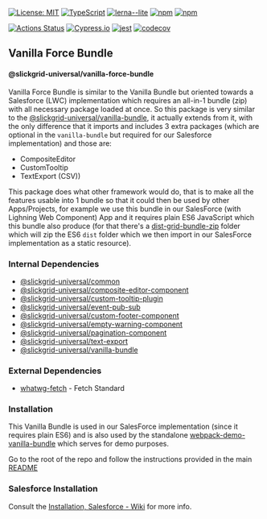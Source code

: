 [![License: MIT](https://img.shields.io/badge/License-MIT-yellow.svg)](https://opensource.org/licenses/MIT)
[![TypeScript](https://img.shields.io/badge/%3C%2F%3E-TypeScript-%230074c1.svg)](http://www.typescriptlang.org/)
[![lerna--lite](https://img.shields.io/badge/maintained%20with-lerna--lite-e137ff)](https://github.com/ghiscoding/lerna-lite)
[![npm](https://img.shields.io/npm/v/@slickgrid-universal/vanilla-force-bundle.svg)](https://www.npmjs.com/package/@slickgrid-universal/vanilla-force-bundle)
[![npm](https://img.shields.io/npm/dy/@slickgrid-universal/vanilla-force-bundle)](https://www.npmjs.com/package/@slickgrid-universal/vanilla-force-bundle)

[![Actions Status](https://github.com/ghiscoding/slickgrid-universal/workflows/CI%20Build/badge.svg)](https://github.com/ghiscoding/slickgrid-universal/actions)
[![Cypress.io](https://img.shields.io/badge/tested%20with-Cypress-04C38E.svg)](https://www.cypress.io/)
[![jest](https://jestjs.io/img/jest-badge.svg)](https://github.com/facebook/jest)
[![codecov](https://codecov.io/gh/ghiscoding/slickgrid-universal/branch/master/graph/badge.svg)](https://codecov.io/gh/ghiscoding/slickgrid-universal)

## Vanilla Force Bundle
#### @slickgrid-universal/vanilla-force-bundle

Vanilla Force Bundle is similar to the Vanilla Bundle but oriented towards a Salesforce (LWC) implementation which requires an all-in-1 bundle (zip) with all necessary package loaded at once. So this package is very similar to the [@slickgrid-universal/vanilla-bundle](https://github.com/ghiscoding/slickgrid-universal/tree/master/packages/vanilla-bundle), it actually extends from it, with the only difference that it imports and includes 3 extra packages (which are optional in the `vanilla-bundle` but required for our Salesforce implementation) and those are:
- CompositeEditor
- CustomTooltip
- TextExport (CSV))

This package does what other framework would do, that is to make all the features usable into 1 bundle so that it could then be used by other Apps/Projects, for example we use this bundle in our SalesForce (with Lighning Web Component) App and it requires plain ES6 JavaScript which this bundle also produce (for that there's a [dist-grid-bundle-zip](https://github.com/ghiscoding/slickgrid-universal/tree/master/packages/vanilla-force-bundle/dist-grid-bundle-zip) folder which will zip the ES6 `dist` folder which we then import in our SalesForce implementation as a static resource).

### Internal Dependencies
- [@slickgrid-universal/common](https://github.com/ghiscoding/slickgrid-universal/tree/master/packages/common)
- [@slickgrid-universal/composite-editor-component](https://github.com/ghiscoding/slickgrid-universal/tree/master/packages/composite-editor-component)
- [@slickgrid-universal/custom-tooltip-plugin](https://github.com/ghiscoding/slickgrid-universal/tree/master/packages/custom-tooltip-plugin)
- [@slickgrid-universal/event-pub-sub](https://github.com/ghiscoding/slickgrid-universal/tree/master/packages/event-pub-sub)
- [@slickgrid-universal/custom-footer-component](https://github.com/ghiscoding/slickgrid-universal/tree/master/packages/custom-footer-component)
- [@slickgrid-universal/empty-warning-component](https://github.com/ghiscoding/slickgrid-universal/tree/master/packages/empty-warning-component)
- [@slickgrid-universal/pagination-component](https://github.com/ghiscoding/slickgrid-universal/tree/master/packages/pagination-component)
- [@slickgrid-universal/text-export](https://github.com/ghiscoding/slickgrid-universal/tree/master/packages/text-export)
- [@slickgrid-universal/vanilla-bundle](https://github.com/ghiscoding/slickgrid-universal/tree/master/packages/vanilla-bundle)

### External Dependencies
- [whatwg-fetch](https://github.com/whatwg/fetch) - Fetch Standard

### Installation
This Vanilla Bundle is used in our SalesForce implementation (since it requires plain ES6) and is also used by the standalone [webpack-demo-vanilla-bundle](https://github.com/ghiscoding/slickgrid-universal/tree/master/examples/webpack-demo-vanilla-bundle) which serves for demo purposes.

Go to the root of the repo and follow the instructions provided in the main [README](https://github.com/ghiscoding/slickgrid-universal#installation)

### Salesforce Installation
Consult the [Installation, Salesforce - Wiki](https://github.com/ghiscoding/slickgrid-universal/wiki/Installation---Salesforce-(LWC)) for more info.
